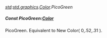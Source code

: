 _[std](../../modules/std/std-module.md):[std.graphics](../../modules/std/std-graphics.md).[Color](../../modules/std/std-graphics-color.md).PicoGreen_
##### Const PicoGreen:[Color](../../modules/std/std-graphics-color.md)
PicoGreen. Equivalent to New Color( 0,.52,.31 ).
